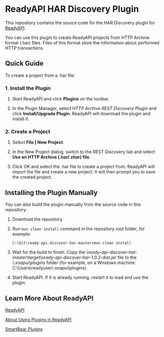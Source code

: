 # ReadyAPI HAR Discovery Plugin

This repository contains the source code for the HAR Discovery plugin for [ReadyAPI](https://smartbear.com/product/ready-api/overview/). 

You can use this plugin to create ReadyAPI projects from HTTP Archive format (.har) files. Files of this format store the information about performed HTTP transactions.

## Quick Guide

To create a project from a .har file:

### 1. Install the Plugin

1. Start ReadyAPI and click **Plugins** on the toolbar.

2. In the Plugin Manager, select *HTTP Archive REST Discovery Plugin* and click **Install/Upgrade Plugin**. ReadyAPI will download the plugin and install it.

### 2. Create a Project

1. Select **File | New Project**.

2. In the New Project dialog, switch to the REST Discovery tab and select **Use an HTTP Archive (.har/.zhar) file**. 

3. Click OK and select the .har file to create a project from. ReadyAPI will import the file and create a new project. It will then prompt you to save the created project.

## Installing the Plugin Manually

You can also build the plugin manually from the source code in this repository:

1. Download the repository.

2. Run `mvn clean install` command in the repository root folder, for example:

	```
	C:\Git\ready-api-discover-har-master>mvn clean install
	```

3. Wait for the build to finish. Copy the *\ready-api-discover-har-master\target\ready-api-discover-har-1.0.2-dist.jar* file to the *<user folder>\\.soapui\plugins* folder (for example, on a Windows machine: C:\Users\readyuser\\.soapui\plugins).

4. Start ReadyAPI. If it is already running, restart it to load and use the plugin.

## Learn More About ReadyAPI

[ReadyAPI](http://readyapi.smartbear.com/start)

[About Using Plugins in ReadyAPI](http://readyapi.smartbear.com/readyapi/plugins/start)

[SmartBear Plugins](https://smartbear.com/plugins/)

